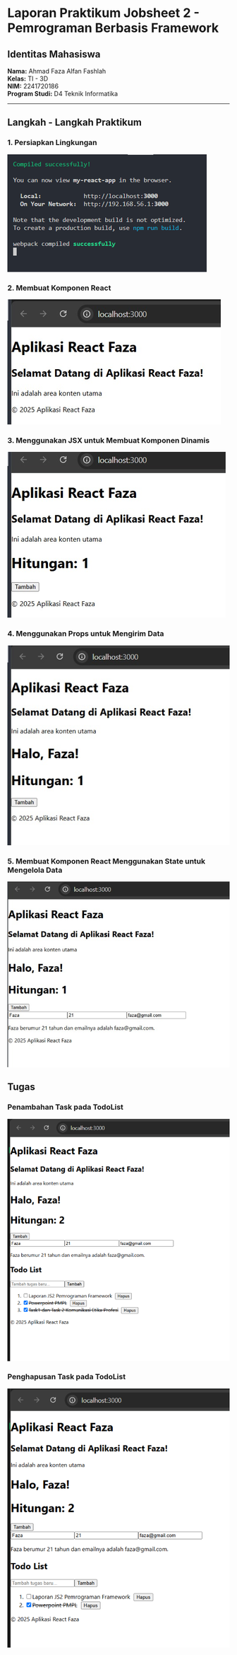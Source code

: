 # Laporan Praktikum Jobsheet 2 - Pemrograman Berbasis Framework

## Identitas Mahasiswa
**Nama:** Ahmad Faza Alfan Fashlah  
**Kelas:** TI - 3D  
**NIM:** 2241720186  
**Program Studi:** D4 Teknik Informatika 

---

## Langkah - Langkah Praktikum
### **1. Persiapkan Lingkungan** 
<img src="screenshots/1.png"> 

### **2. Membuat Komponen React**  
 <img src="screenshots/2.jpg"> 

### **3. Menggunakan JSX untuk Membuat Komponen Dinamis**  
 <img src="screenshots/3.jpg"> 
    
### **4. Menggunakan Props untuk Mengirim Data**  
 <img src="screenshots/4.jpg"> 

### **5. Membuat Komponen React Menggunakan State untuk Mengelola Data**  
 <img src="screenshots/5.jpg"> 

## Tugas
### Penambahan Task pada TodoList
 <img src="screenshots/6.png"> 

### Penghapusan Task pada TodoList
 <img src="screenshots/7.png"> 



